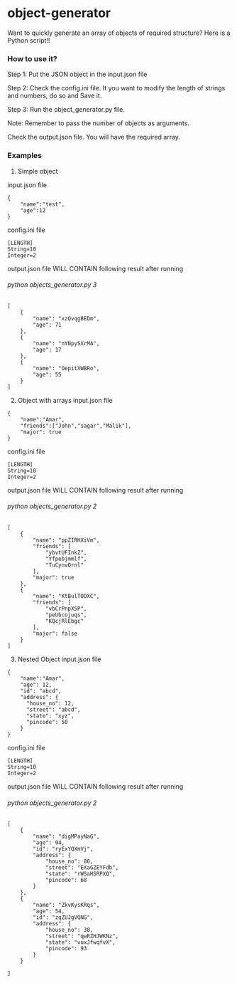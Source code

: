 # object-generator
Want to quickly generate an array of objects of required structure?
Here is a Python script!!

### How to use it?

Step 1:  Put the JSON object in the input.json file

Step 2: Check the config.ini file. It you want to modify the length of strings and numbers, do so and Save it.

Step 3: Run the object_generator.py file. 

Note: Remember to pass the number of objects as arguments. 

Check the output.json file. You will have the required array.


### Examples 
1. Simple object

input.json file
```
{
    "name":"test",
    "age":12
}
```

config.ini file
```
[LENGTH]
String=10
Integer=2
```

output.json file WILL CONTAIN following result after running
###### python objects_generator.py 3
```
[
	{
		"name": "xzQvqgBEDm",
		"age": 71
	},
	{
		"name": "nYNpySXrMA",
		"age": 17
	},
	{
		"name": "OepitXWBRo",
		"age": 55
	}
]
```

2. Object with arrays
input.json file
```
{
    "name":"Amar",
    "friends":["John","sagar","Malik"],
    "major": true
}
```

config.ini file
```
[LENGTH]
String=10
Integer=2
```

output.json file WILL CONTAIN following result after running
###### python objects_generator.py 2
```
[
	{
		"name": "ppZIRHXiVm",
		"friends": [
			"ybvtUFInkZ",
			"Yfpebjmmlf",
			"TuCynvQrnl"
		],
		"major": true
	},
	{
		"name": "KtBulTOOXC",
		"friends": [
			"vbCrPnpXSP",
			"peUbcojuqs",
			"KQcjRlEbgc"
		],
		"major": false
	}
]
```

3. Nested Object
input.json file
```
{
    "name":"Amar",
    "age": 12,
    "id": "abcd",
    "address": {
      "house_no": 12,
      "street": "abcd",
      "state": "xyz",
      "pincode": 50
    }
}
```

config.ini file
```
[LENGTH]
String=10
Integer=2
```

output.json file WILL CONTAIN following result after running
###### python objects_generator.py 2
```
[
	{
		"name": "digMPayNaG",
		"age": 94,
		"id": "ryExYQXmVj",
		"address": {
			"house_no": 80,
			"street": "EXaGZEYFdb",
			"state": "rWSaHSRPXQ",
			"pincode": 68
		}
	},
	{
		"name": "ZkvKysKRqs",
		"age": 54,
		"id": "zqZUJgVQNG",
		"address": {
			"house_no": 38,
			"street": "qwRZHJWKNz",
			"state": "vuxJfwqfvX",
			"pincode": 93
		}
	}
	
]
```


